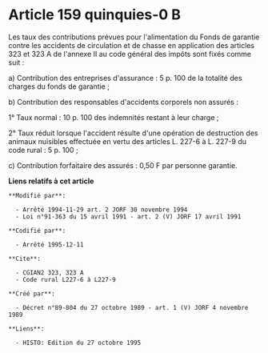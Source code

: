 # Article 159 quinquies-0 B

Les taux des contributions prévues pour l'alimentation du Fonds de garantie contre les accidents de circulation et de chasse
en application des articles 323 et 323 A de l'annexe II au code général des impôts sont fixés comme suit :

a) Contribution des entreprises d'assurance : 5 p. 100 de la totalité des charges du fonds de garantie ;

b) Contribution des responsables d'accidents corporels non assurés :

1° Taux normal : 10 p. 100 des indemnités restant à leur charge ;

2° Taux réduit lorsque l'accident résulte d'une opération de destruction des animaux nuisibles effectuée en vertu des
articles L. 227-6 à L. 227-9 du code rural : 5 p. 100 ;

c) Contribution forfaitaire des assurés : 0,50 F par personne garantie.

**Liens relatifs à cet article**

	**Modifié par**:

	  - Arrêté 1994-11-29 art. 2 JORF 30 novembre 1994
	  - Loi n°91-363 du 15 avril 1991 - art. 2 (V) JORF 17 avril 1991

	**Codifié par**:

	  - Arrêté 1995-12-11

	**Cite**:

	  - CGIAN2 323, 323 A
	  - Code rural L227-6 à L227-9

	**Créé par**:

	  - Décret n°89-804 du 27 octobre 1989 - art. 1 (V) JORF 4 novembre 1989

	**Liens**:

	  - HISTO: Edition du 27 octobre 1995
